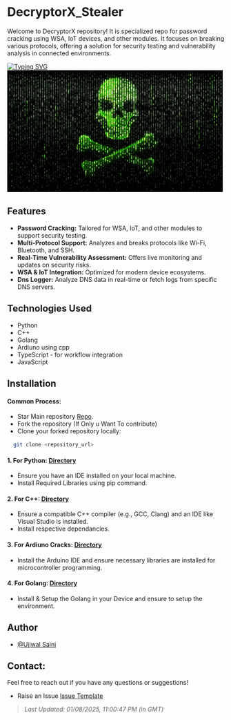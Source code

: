 # DecryptorX_Stealer
Welcome to DecryptorX repository!
It is specialized repo for password cracking using WSA, IoT devices, and other modules. It focuses on breaking various protocols, offering a solution for security testing and vulnerability analysis in connected environments.

[![Typing SVG](https://readme-typing-svg.herokuapp.com?font=VT323&size=30&pause=1000&color=39D925E1&width=700&height=50&lines=This+Repository+is+for+Education+Purpose+Only)](https://git.io/typing-svg)
<img src="https://github.com/UjjwalSaini07/DecryptorX_Stealer/blob/main/ArdiunoCracks/assests/ReadmeAssests/Hacks.gif?raw=true">

## Features
- **Password Cracking:** Tailored for WSA, IoT, and other modules to support security testing.
- **Multi-Protocol Support:** Analyzes and breaks protocols like Wi-Fi, Bluetooth, and SSH.
- **Real-Time Vulnerability Assessment:** Offers live monitoring and updates on security risks.
- **WSA & IoT Integration:** Optimized for modern device ecosystems.
- **Dns Logger:**  Analyze DNS data in real-time or fetch logs from specific DNS servers.

## Technologies Used
- Python
- C++
- Golang
- Ardiuno using cpp
- TypeScript - for workflow integration
- JavaScript

## Installation
#### Common Process:
- Star Main repository [Repo](https://github.com/UjjwalSaini07/DecryptorX_Stealer).
- Fork the repository (If Only u Want To contribute)
- Clone your forked repository locally:
```bash
  git clone <repository_url>
```

#### 1. For Python: [Directory](https://github.com/UjjwalSaini07/DecryptorX_Stealer/tree/main/PythonDataScripting)
- Ensure you have an IDE installed on your local machine.
- Install Required Libraries using pip command.

#### 2. For C++: [Directory](https://github.com/UjjwalSaini07/DecryptorX_Stealer/tree/main/WSAStartup)
- Ensure a compatible C++ compiler (e.g., GCC, Clang) and an IDE like Visual Studio is installed.
- Install respective dependancies.

#### 3. For Ardiuno Cracks: [Directory](https://github.com/UjjwalSaini07/DecryptorX_Stealer/tree/main/ArdiunoCracks)
- Install the Arduino IDE and ensure necessary libraries are installed for microcontroller programming.

#### 4. For Golang: [Directory](https://github.com/UjjwalSaini07/DecryptorX_Stealer/tree/main/GOScripting)
- Install & Setup the Golang in your Device and ensure to setup the environment.

## Author
- [@Ujjwal Saini](https://github.com/UjjwalSaini07)

## Contact:
Feel free to reach out if you have any questions or suggestions!

- Raise an Issue [Issue Template](https://github.com/UjjwalSaini07/DecryptorX_Stealer/issues/new/choose)

> _Last Updated: 01/08/2025, 11:00:47 PM (in GMT)_
